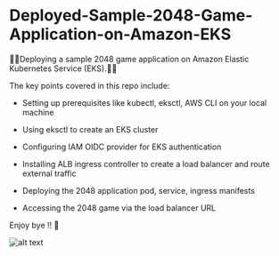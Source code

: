 # Deployed-Sample-2048-Game-Application-on-Amazon-EKS
:rocket::rocket:Deploying a sample 2048 game application on Amazon Elastic Kubernetes Service (EKS).:rocket::rocket:

The key points covered in this repo include:

* Setting up prerequisites like kubectl, eksctl, AWS CLI on your local machine

* Using eksctl to create an EKS cluster

* Configuring IAM OIDC provider for EKS authentication

* Installing ALB ingress controller to create a load balancer and route external traffic

* Deploying the 2048 application pod, service, ingress manifests

* Accessing the 2048 game via the load balancer URL


Enjoy bye !! :tada:


![alt text](https://upload.wikimedia.org/wikipedia/commons/2/28/2048_finished_game.png)
